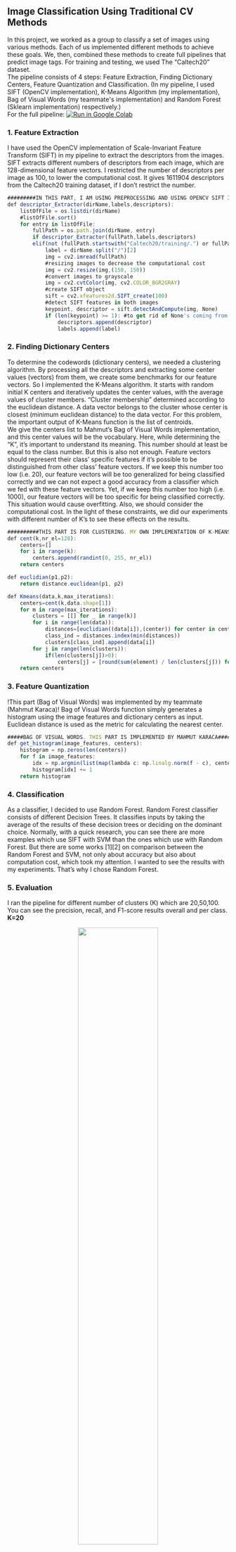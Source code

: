 
## Image Classification Using Traditional CV Methods

In this project, we worked as a group to classify a set of images using various methods. Each of us implemented different methods to achieve these goals. We, then, combined these methods to create full pipelines that predict image tags. For training and testing, we used The “Caltech20” dataset.
<br>
The pipeline consists of 4 steps: Feature Extraction, Finding Dictionary Centers, Feature Quantization and Classification. (In my pipeline, I used SIFT (OpenCV implementation), K-Means Algorithm (my implementation), Bag of Visual Words (my teammate's implementation) and Random Forest (Sklearn implementation) respectively.)
<br>
For the full pipeline: [![Run in Google Colab](https://img.shields.io/badge/Colab-Run_in_Google_Colab-blue?logo=Google&logoColor=FDBA18)](https://colab.research.google.com/drive/1q-qOlJVMTtxnwDGHX8TCQUZ7zYPww_Zk?usp=sharing)
<br>
### 1. Feature Extraction
I have used the OpenCV implementation of Scale-Invariant Feature Transform (SIFT) in my pipeline to extract the descriptors from the images. SIFT extracts different numbers of descriptors from each image, which are 128-dimensional feature vectors. I restricted the number of descriptors per image as 100, to lower the computational cost. It gives 1611904 descriptors from the Caltech20 training dataset, if I don’t restrict the number.

```javascript
#########IN THIS PART, I AM USING PREPROCESSING AND USING OPENCV SIFT IMPLEMENTATION TO EXTRACT THE DESCRIPTORS
def descriptor_Extractor(dirName,labels,descriptors):
    listOfFile = os.listdir(dirName)
    #listOfFile.sort()
    for entry in listOfFile:
        fullPath = os.path.join(dirName, entry)
        if descriptor_Extractor(fullPath,labels,descriptors)
        elif(not (fullPath.startswith("Caltech20/training/.") or fullPath.startswith("Caltech20/testing/."))):
            label = dirName.split("/")[2]
            img = cv2.imread(fullPath)
            #resizing images to decrease the computational cost
            img = cv2.resize(img,(150, 150))
            #convert images to grayscale
            img = cv2.cvtColor(img, cv2.COLOR_BGR2GRAY)
            #create SIFT object
            sift = cv2.xfeatures2d.SIFT_create(100)
            #detect SIFT features in both images
            keypoint, descriptor = sift.detectAndCompute(img, None)
            if (len(keypoint) >= 1): #to get rid of None's coming from sift keypoints
                descriptors.append(descriptor)
                labels.append(label)
```

### 2. Finding Dictionary Centers

To determine the codewords (dictionary centers), we needed a clustering algorithm. By processing all the descriptors and extracting some center values (vectors) from them, we create some benchmarks for our feature vectors. So I implemented the K-Means algorithm. It starts with random initial K centers and iteratively updates the center values, with the average values of cluster members. “Cluster membership” determined according to the euclidean distance. A data vector belongs to the cluster whose center is closest (minimum euclidean distance) to the data vector. For this problem, the important output of K-Means function is the list of centroids.
<br>
We give the centers list to Mahmut’s Bag of Visual Words implementation, and this center values will be the vocabulary. Here, while determining the “K”, it’s important to understand its meaning. This number should at least be equal to the class number. But this is also not enough. Feature vectors should represent their class’ specific features if it’s possible to be distinguished from other class’ feature vectors. If we keep this number too low (i.e. 20), our feature vectors will be too generalized for being classified correctly and we can not expect a good accuracy from a classifier which we fed with these feature vectors. Yet, if we keep this number too high (i.e. 1000), our feature vectors will be too specific for being classified correctly. This situation would cause overfitting. Also, we should consider the computational cost. In the light of these constraints, we did our experiments with different number of K’s to see these effects on the results.
<br>
```javascript
##########THIS PART IS FOR CLUSTERING. MY OWN IMPLEMENTATION OF K-MEANS.
def cent(k,nr_el=128):
    centers=[]
    for i in range(k):
        centers.append(randint(0, 255, nr_el))
    return centers

def euclidian(p1,p2):
    return distance.euclidean(p1, p2)

def Kmeans(data,k,max_iterations):
    centers=cent(k,data.shape[1])
    for m in range(max_iterations):
        clusters = [[] for _ in range(k)]
        for i in range(len(data)):
            distances=[euclidian((data[i]),(center)) for center in centers]
            class_ind = distances.index(min(distances))
            clusters[class_ind].append(data[i])
        for j in range(len(clusters)):
            if(len(clusters[j])>0):
                centers[j] = [round(sum(element) / len(clusters[j])) for element in zip(*clusters[j])]
    return centers
```

### 3. Feature Quantization
!This part (Bag of Visual Words) was implemented by my teammate (Mahmut Karaca)!
Bag of Visual Words function simply generates a histogram using the image features and dictionary centers as input. Euclidean distance is used as the metric for calculating the nearest center.
```javascript
#####BAG OF VISUAL WORDS. THIS PART IS IMPLEMENTED BY MAHMUT KARACA#####
def get_histogram(image_features, centers):
    histogram = np.zeros(len(centers))
    for f in image_features:
        idx = np.argmin(list(map(lambda c: np.linalg.norm(f - c), centers)))
        histogram[idx] += 1
    return histogram
```
### 4. Classification
As a classifier, I decided to use Random Forest. Random Forest classifier consists of different Decision Trees. It classifies inputs by taking the average of the results of these decision trees or deciding on the dominant choice. Normally, with a quick research, you can see there are more examples which use SIFT with SVM than the ones which use with Random Forest. But there are some works [1][2] on comparison between the Random Forest and SVM, not only about accuracy but also about computation cost, which took my attention. I wanted to see the results with my experiments. That’s why I chose Random Forest.
<br>
### 5. Evaluation
I ran the pipeline for different number of clusters (K) which are 20,50,100. You can see the precision, recall, and F1-score results overall and per class.
<br>
<b>K=20</b>
<br>
<div style="text-align: center;">
<img src="images/K20.png" width="60%" height="60%"/>
<img src="images/K20.jpeg" width="60%" height="60%"/>
</div>
<br>
<b>K=50</b>
<br>
<div style="text-align: center;">
<img src="images/K50.png" width="60%" height="60%"/>
<img src="images/K50.jpeg" width="60%" height="60%"/>
</div>
<br>
<b>K=100</b>
<br>
<div style="text-align: center;">
<img src="images/K100.png" width="60%" height="60%"/>
<img src="images/K100.jpeg" width="60%" height="60%"/>
</div>
<br>
### 6. References
[1]	A. Bosch, A. Zisserman and X. Munoz, "Image Classification using Random Forests and Ferns," 2007 IEEE 11th International Conference on Computer Vision, Rio de Janeiro, 2007, pp. 1-8, doi: 10.1109/ICCV.2007.4409066.
[2]	M. Sheykhmousa, M. Mahdianpari, H. Ghanbari, F. Mohammadimanesh, P. Ghamisi and S. Homayouni, "Support Vector Machine Versus Random Forest for Remote Sensing Image Classification: A Meta-Analysis and Systematic Review," in IEEE Journal of Selected Topics in Applied Earth Observations and Remote Sensing, vol. 13, pp. 6308-6325, 2020, doi: 10.1109/JSTARS.2020.3026724.
